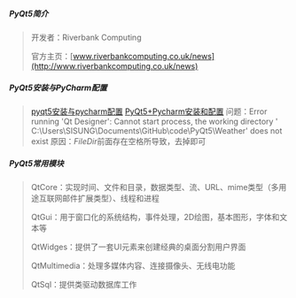 ##### PyQt5简介

> 开发者：Riverbank Computing
>
> 官方主页：[www.riverbankcomputing.co.uk/news](http://www.riverbankcomputing.co.uk/news)



##### PyQt5安装与PyCharm配置

> [pyqt5安装与pycharm配置](https://blog.csdn.net/stormdony/article/details/80400032)
> [PyQt5+Pycharm安装和配置](https://blog.csdn.net/zhangziju/article/details/80243858)
问题：Error running 'Qt Designer': Cannot start process, the working directory ' C:\Users\SISUNG\Documents\GitHub\code\PyQt5\Weather' does not exist
原因：$FileDir$前面存在空格所导致，去掉即可

##### PyQt5常用模块

> QtCore：实现时间、文件和目录，数据类型、流、URL、mime类型（多用途互联网邮件扩展类型）、线程和进程
>
> QtGui：用于窗口化的系统结构，事件处理，2D绘图，基本图形，字体和文本等
>
> QtWidges：提供了一套UI元素来创建经典的桌面分割用户界面
>
> QtMultimedia：处理多媒体内容、连接摄像头、无线电功能
>
> QtSql：提供类驱动数据库工作

